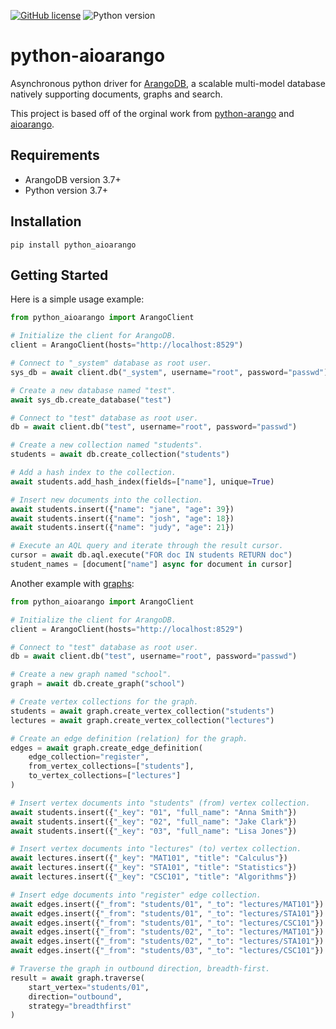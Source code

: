 [![GitHub license](https://img.shields.io/badge/license-MIT-brightgreen)](https://github.com/alexvanzyl/python-aioarango/blob/main/LICENSE)
![Python version](https://img.shields.io/badge/python-3.7%2B-blue)

# python-aioarango

Asynchronous python driver for [ArangoDB](https://www.arangodb.com), a scalable multi-model
database natively supporting documents, graphs and search.

This project is based off of the orginal work from [python-arango](https://github.com/joowani/python-arango) and [
aioarango](https://github.com/mirrorrim/aioarango). 

## Requirements

- ArangoDB version 3.7+
- Python version 3.7+

## Installation

```shell
pip install python_aioarango
```

## Getting Started

Here is a simple usage example:

```python
from python_aioarango import ArangoClient

# Initialize the client for ArangoDB.
client = ArangoClient(hosts="http://localhost:8529")

# Connect to "_system" database as root user.
sys_db = await client.db("_system", username="root", password="passwd")

# Create a new database named "test".
await sys_db.create_database("test")

# Connect to "test" database as root user.
db = await client.db("test", username="root", password="passwd")

# Create a new collection named "students".
students = await db.create_collection("students")

# Add a hash index to the collection.
await students.add_hash_index(fields=["name"], unique=True)

# Insert new documents into the collection.
await students.insert({"name": "jane", "age": 39})
await students.insert({"name": "josh", "age": 18})
await students.insert({"name": "judy", "age": 21})

# Execute an AQL query and iterate through the result cursor.
cursor = await db.aql.execute("FOR doc IN students RETURN doc")
student_names = [document["name"] async for document in cursor]
```

Another example with [graphs](https://www.arangodb.com/docs/stable/graphs.html):

```python
from python_aioarango import ArangoClient

# Initialize the client for ArangoDB.
client = ArangoClient(hosts="http://localhost:8529")

# Connect to "test" database as root user.
db = await client.db("test", username="root", password="passwd")

# Create a new graph named "school".
graph = await db.create_graph("school")

# Create vertex collections for the graph.
students = await graph.create_vertex_collection("students")
lectures = await graph.create_vertex_collection("lectures")

# Create an edge definition (relation) for the graph.
edges = await graph.create_edge_definition(
    edge_collection="register",
    from_vertex_collections=["students"],
    to_vertex_collections=["lectures"]
)

# Insert vertex documents into "students" (from) vertex collection.
await students.insert({"_key": "01", "full_name": "Anna Smith"})
await students.insert({"_key": "02", "full_name": "Jake Clark"})
await students.insert({"_key": "03", "full_name": "Lisa Jones"})

# Insert vertex documents into "lectures" (to) vertex collection.
await lectures.insert({"_key": "MAT101", "title": "Calculus"})
await lectures.insert({"_key": "STA101", "title": "Statistics"})
await lectures.insert({"_key": "CSC101", "title": "Algorithms"})

# Insert edge documents into "register" edge collection.
await edges.insert({"_from": "students/01", "_to": "lectures/MAT101"})
await edges.insert({"_from": "students/01", "_to": "lectures/STA101"})
await edges.insert({"_from": "students/01", "_to": "lectures/CSC101"})
await edges.insert({"_from": "students/02", "_to": "lectures/MAT101"})
await edges.insert({"_from": "students/02", "_to": "lectures/STA101"})
await edges.insert({"_from": "students/03", "_to": "lectures/CSC101"})

# Traverse the graph in outbound direction, breadth-first.
result = await graph.traverse(
    start_vertex="students/01",
    direction="outbound",
    strategy="breadthfirst"
)
```
